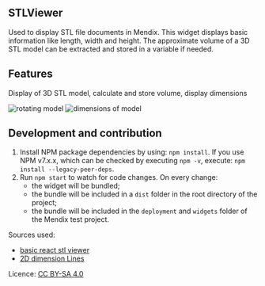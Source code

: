 ## STLViewer
Used to display STL file documents in Mendix. This widget displays basic information like length, width and height. The approximate volume of a 3D STL model can be extracted and stored in a variable if needed.

## Features
Display of 3D STL model, calculate and store volume, display dimensions

![rotating model](/images/rotation.gif)
![dimensions of model](/images/dimensions.gif)
## Development and contribution

1. Install NPM package dependencies by using: `npm install`. If you use NPM v7.x.x, which can be checked by executing `npm -v`, execute: `npm install --legacy-peer-deps`.
1. Run `npm start` to watch for code changes. On every change:
    - the widget will be bundled;
    - the bundle will be included in a `dist` folder in the root directory of the project;
    - the bundle will be included in the `deployment` and `widgets` folder of the Mendix test project.

Sources used:
 * [basic react stl viewer](https://github.com/yatheeshraju/react-stl-file-viewer)
 * [2D dimension Lines](https://stackoverflow.com/questions/25432540/draw-dimension-lines-along-with-3d-cube-using-three-js)

Licence: [CC BY-SA 4.0](https://creativecommons.org/licenses/by-sa/4.0/)